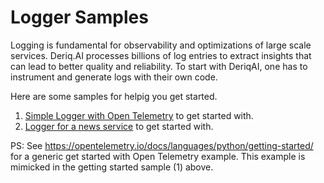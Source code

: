 # Logger Samples

Logging is fundamental for observability and optimizations of large scale services.
Deriq.AI processes billions of log entries to extract insights that can lead to better quality and reliability. To start with DeriqAI, one has to instrument and generate logs with their own code.

Here are some samples for helpig you get started.

1. [Simple Logger with Open Telemetry](./otel-getting-started/) to get started with.
1. [Logger for a news service](./otel-news-service/) to get started with.

PS: See <https://opentelemetry.io/docs/languages/python/getting-started/> for a generic get started with Open Telemetry example. This example is mimicked in the getting started sample (1) above.
